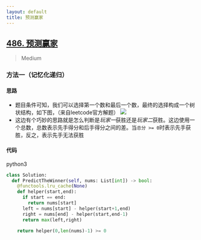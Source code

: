 ```yaml
---
layout: default
title: 预测赢家
---
```


## [486\. 预测赢家](https://leetcode-cn.com/problems/predict-the-winner/)

> Medium

### 方法一（记忆化递归）

#### 思路

* 题目条件可知，我们可以选择第一个数和最后一个数，最终的选择构成一个树状结构，如下图，（来自leetcode官方解题）
![](https://assets.leetcode-cn.com/solution-static/486/486_fig1.png)
* 这边有个巧妙的思路就是怎么判断是*玩家一*获胜还是*玩家二*获胜。这边使用一个总数，总数表示先手得分和后手得分之间的差。当`总分 >= 0`时表示先手获胜，反之，表示先手无法获胜

#### 代码
python3
```python
class Solution:
  def PredictTheWinner(self, nums: List[int]) -> bool:
    @functools.lru_cache(None)
    def helper(start,end):
      if start == end:
        return nums[start]
      left = nums[start] - helper(start+1,end)
      right = nums[end] - helper(start,end-1)
      return max(left,right)

    return helper(0,len(nums)-1) >= 0
```